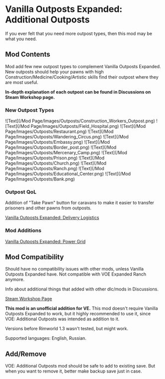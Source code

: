 # Vanilla Outposts Expanded: Additional Outposts

If you ever felt that you need more outpost types, then this mod may be what you need.

## Mod Contents

Mod add few new outpost types to complement Vanilla Outposts Expanded. New outposts should help your pawns with high Construction/Medicine/Cooking/Artistic skills find their outpost where they are most useful.

**In-depth explanation of each outpost can be found in Discussions on Steam Workshop page.**

### New Outpost Types

![Text](/Mod Page/Images/Outposts/Construction_Workers_Outpost.png)
![Text](/Mod Page/Images/Outposts/Field_Hospital.png)
![Text](/Mod Page/Images/Outposts/Restaurant.png)
![Text](/Mod Page/Images/Outposts/Wandering_Circus.png)
![Text](/Mod Page/Images/Outposts/Embassy.png)
![Text](/Mod Page/Images/Outposts/Border_post.png)
![Text](/Mod Page/Images/Outposts/Mercenary_Camp.png)
![Text](/Mod Page/Images/Outposts/Prison.png)
![Text](/Mod Page/Images/Outposts/Church.png)
![Text](/Mod Page/Images/Outposts/Ranch.png)
![Text](/Mod Page/Images/Outposts/Educational_Center.png)
![Text](/Mod Page/Images/Outposts/Bank.png)

### Outpost QoL

Addition of "Take Pawn" button for caravans to make it easier to transfer prisoners and other pawns from outposts.

[Vanilla Outposts Expanded: Delivery Logistics](https://steamcommunity.com/sharedfiles/filedetails/?id=3006726393)

### Mod Additions

[Vanilla Outposts Expanded: Power Grid](https://steamcommunity.com/sharedfiles/filedetails/?id=2915686437)

## Mod Compatibility

Should have no compatibility issues with other mods, unless Vanilla Outposts Expanded have. Not compatible with VOE Expanded Ranch anymore.

Info about additional things that added with other dlc/mods in Discussions.

[Steam Workshop Page](https://steamcommunity.com/sharedfiles/filedetails/?id=2873841790)

**This mod is an unofficial addition for VE.** This mod doesn't require Vanilla Outposts Expanded to work, but it highly recommended to use it, since VOE: Additional Outposts was intended as addition to it.

Versions before Rimworld 1.3 wasn't tested, but might work.

Supported languages: English, Russian.

## Add/Remove

VOE: Additional Outposts mod should be safe to add to existing save. But when you want to remove it, better make backup save just in case.